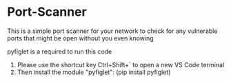 # Port-Scanner
This is a simple port scanner for your network to check for any vulnerable ports that might be open without you even knowing

pyfiglet is a required to run this code 
1. Please use the shortcut key Ctrl+Shift+` to open a new VS Code terminal
2. Then install the module "pyfiglet": (pip install pyfiglet)
